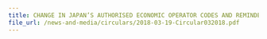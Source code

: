 ```yaml
---
title: CHANGE IN JAPAN’S AUTHORISED ECONOMIC OPERATOR CODES AND REMINDER ON PROPER DECLARATION OF AUTHORISED ECONOMIC OPERATOR INFORMATION 
file_url: /news-and-media/circulars/2018-03-19-Circular032018.pdf
---
```

